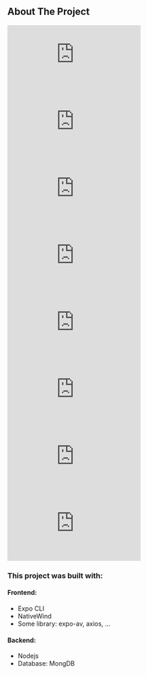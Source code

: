 <!-- ABOUT THE PROJECT -->
## About The Project

[![Home 1 ScreenShot](https://files.fm/thumb.php?i=v6tyq29va)](https://files.fm/thumb_show.php?i=v6tyq29va)
[![Home 2 ScreenShot](https://files.fm/thumb.php?i=r24nzgqhe)](https://files.fm/thumb_show.php?i=r24nzgqhe)
[![Search ScreenShot](https://files.fm/thumb.php?i=8wh26f7eb)](https://files.fm/thumb_show.php?i=8wh26f7eb)
[![Artist ScreenShot](https://files.fm/thumb.php?i=hg4rcnnwy)](https://files.fm/thumb_show.php?i=hg4rcnnwy)
[![Audio Player ScreenShot](https://files.fm/thumb.php?i=47pkw4bwm)](https://files.fm/thumb_show.php?i=47pkw4bwm)
[![Audio Tracks ScreenShot](https://files.fm/thumb.php?i=mpufqfu7w)](https://files.fm/thumb_show.php?i=mpufqfu7w)
[![Add To Your Favorite ScreenShot](https://files.fm/thumb.php?i=v4webne5r)](https://files.fm/thumb_show.php?i=v4webne5r)
[![Your Favorite ScreenShot](https://files.fm/thumb.php?i=rbca5ej6u)](https://files.fm/thumb_show.php?i=rbca5ej6u)


### This project was built with:

#### Frontend:
* Expo CLI
* NativeWind
* Some library: expo-av, axios, ...

#### Backend:
* Nodejs
* Database: MongDB
